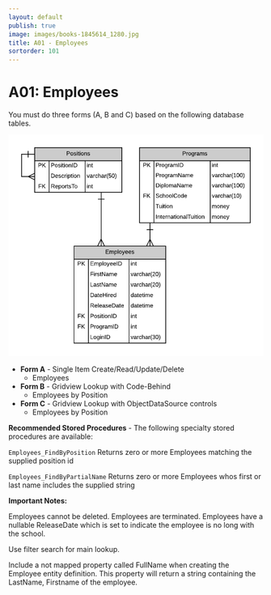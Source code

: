 ```yaml
---
layout: default
publish: true
image: images/books-1845614_1280.jpg
title: A01 - Employees
sortorder: 101
---
```

# A01: Employees

You must do three forms (A, B and C) based on the following database tables.

![](A01.png)

- **Form A** - Single Item Create/Read/Update/Delete
  - Employees
- **Form B** - Gridview Lookup with Code-Behind
  - Employees by Position
- **Form C** - Gridview Lookup with ObjectDataSource controls
  - Employees by Position 


**Recommended Stored Procedures** - The following specialty stored procedures are available:

`Employees_FindByPosition`  Returns zero or more Employees matching the supplied position id

`Employees_FindByPartialName` Returns zero or more Employees whos first or last name includes the supplied string

**Important Notes:** 

Employees cannot be deleted. Employees are terminated. Employees have a nullable ReleaseDate which is set to indicate the employee is no long with the school.

Use filter search for main lookup.

Include a not mapped property called FullName when creating the Employee entity definition. This property will return a string containing the LastName, Firstname of the employee.
